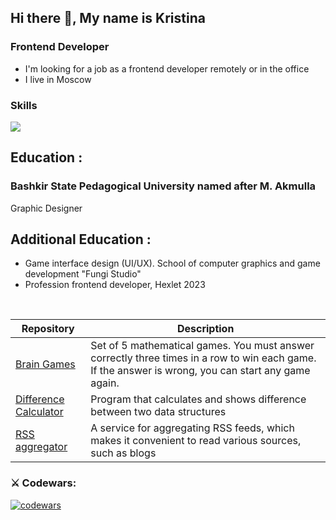 ## Hi there 👋, My name is Kristina


### Frontend Developer

*   I'm looking for a job as a frontend developer remotely or in the office
*   I live in Moscow

  ### Skills 
<p>
  <a href="https://skillicons.dev">
    <img src="https://skillicons.dev/icons?i=js,github,html,css,figma,ai" />
  </a>
</p>

## Education :
### Bashkir State Pedagogical University named after M. Akmulla
Graphic Designer
 
## Additional Education :
- Game interface design (UI/UX). School of computer graphics and game development "Fungi Studio"
- Profession frontend developer, Hexlet 2023  

<br/>

| Repository |  Description |
| -- | -- |
| [Brain Games](https://github.com/KristinaDegtereva/frontend-project-44)| Set of 5 mathematical games. You must answer correctly three times in a row to win each game. If the answer is wrong, you can start any game again.|
| [Difference Calculator](https://github.com/KristinaDegtereva/frontend-project-46) | Program that calculates and shows difference between two data structures|
| [RSS aggregator](https://github.com/KristinaDegtereva/frontend-project-11) | A service for aggregating RSS feeds, which makes it convenient to read various sources, such as blogs|


### ⚔ Codewars:

[![codewars](https://www.codewars.com/users/KristinaDegtereva/badges/large)](https://www.codewars.com/users/KristinaDegtereva/badges/large)